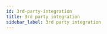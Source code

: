 ```yaml
---
id: 3rd-party-integration
title: 3rd party integration
sidebar_label: 3rd party integration
---
```


